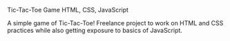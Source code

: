 Tic-Tac-Toe Game
HTML, CSS, JavaScript

A simple game of Tic-Tac-Toe! Freelance project to work on HTML and CSS practices while also getting exposure to basics of JavaScript.
